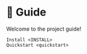 <!--
SPDX-FileCopyrightText: © 2024 Romain Brault <mail@romainbrault.com>

SPDX-License-Identifier: CC-BY-4.0
-->

# 🧭 Guide

Welcome to the project guide!

```{toctree}
Install <INSTALL>
Quickstart <quickstart>
```
